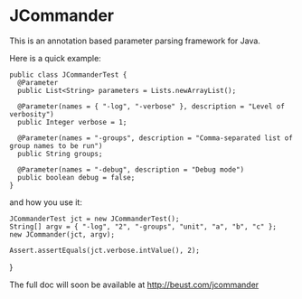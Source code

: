 JCommander
==========

This is an annotation based parameter parsing framework for Java.

Here is a quick example:

    public class JCommanderTest {
      @Parameter
      public List<String> parameters = Lists.newArrayList();
  
      @Parameter(names = { "-log", "-verbose" }, description = "Level of verbosity")
      public Integer verbose = 1;
  
      @Parameter(names = "-groups", description = "Comma-separated list of group names to be run")
      public String groups;
  
      @Parameter(names = "-debug", description = "Debug mode")
      public boolean debug = false;
    }

and how you use it:

    JCommanderTest jct = new JCommanderTest();
    String[] argv = { "-log", "2", "-groups", "unit", "a", "b", "c" };
    new JCommander(jct, argv);

    Assert.assertEquals(jct.verbose.intValue(), 2);
}

The full doc will soon be available at http://beust.com/jcommander
